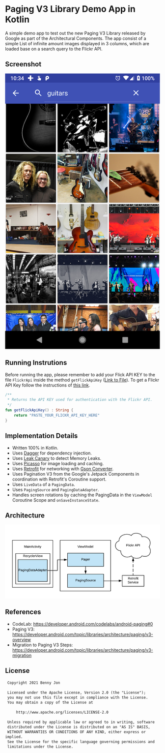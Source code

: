 # Paging V3 Library Demo App in Kotlin

A simple demo app to test out the new Paging V3 Library released by Google as part of the Architectural Components. 
The app consist of a simple List of infinite amount images displayed in 3 columns, which are loaded base on a search query to the Flickr API.

## Screenshot

<p align="center">
<img src="https://github.com/benny-jon/searchi/blob/master/demo_app_home.png"/>
</p>

## Running Instrutions

Before running the app, please remember to add your Flick API KEY to the file `FlickrApi` inside the method `getFlickApiKey` ([Link to File](https://github.com/benny-jon/searchi/blob/master/app/src/main/java/com/bennyjon/searchi/network/FlickrApi.kt)). To get a Flickr API Key follow the instructions of [this link](https://www.flickr.com/services/apps/create/).
```kotlin
/**
 * Returns the API KEY used for authentication with the Flickr API.
 */
fun getFlickApiKey() : String {
    return "PASTE_YOUR_FLICKR_API_KEY_HERE"
}

```

## Implementation Details

* Written 100% in Kotlin.
* Uses [Dagger](https://github.com/google/dagger) for dependency injection.
* Uses [Leak Canary](https://square.github.io/leakcanary/) to detect Memory Leaks.
* Uses [Picasso](https://github.com/square/picasso) for image loading and caching.
* Uses [Retrofit](https://github.com/square/retrofit) for networking with [Gson Converter](https://github.com/square/retrofit/tree/master/retrofit-converters/gson).
* Uses Pagination V3 from the Google's Jetpack Components in coordination with Retrofit's Coroutine support.
* Uses `LiveData` of a `PagingData`.
* Uses `PagingSource` and `PagingDataAdapter`.
* Handles screen rotations by caching the PagingData in the `ViewModel` Coroutine Scope and `onSaveInstanceState`.

## Architecture

<p align="center">
<img src="https://github.com/benny-jon/searchi/blob/master/Searchi_Architecture.png"/>
</p>

## References

* CodeLab: https://developer.android.com/codelabs/android-paging#0
* Paging V3: https://developer.android.com/topic/libraries/architecture/paging/v3-overview
* Migration to Paging V3 Steps: https://developer.android.com/topic/libraries/architecture/paging/v3-migration

## License

     Copyright 2021 Benny Jon

     Licensed under the Apache License, Version 2.0 (the "License");
     you may not use this file except in compliance with the License.
     You may obtain a copy of the License at

         http://www.apache.org/licenses/LICENSE-2.0

     Unless required by applicable law or agreed to in writing, software
     distributed under the License is distributed on an "AS IS" BASIS,
     WITHOUT WARRANTIES OR CONDITIONS OF ANY KIND, either express or implied.
     See the License for the specific language governing permissions and
     limitations under the License.
